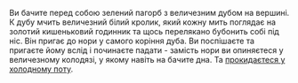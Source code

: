 Ви бачите перед собою зелений пагорб з величезним дубом на вершині. К дубу мчить величезний білий кролик, який кожну мить поглядає на золотий кишеньковий годинник та щось перелякано бубонить собі під ніс. Він пригає до нори у самого коріння дуба. Ви поспішаєте та пригаєте йому вслід і починаєте падати - замість нори ви опиняєтеся у величезному колодязі, у якому навіть на бачите дна. Та [прокидаєтеся у холодному поту](../marshmallow.md).
